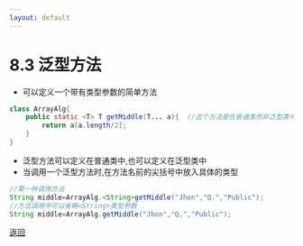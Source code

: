```yaml
---
layout: default
---
```


# 8.3 泛型方法  
* 可以定义一个带有类型参数的简单方法  

```java
class ArrayAlg{
    public static <T> T getMiddle(T... a){  //这个方法是在普通类而非泛型类中定义的,但这是个泛型方法
        return a[a.length/2];
    }
}
```
* 泛型方法可以定义在普通类中,也可以定义在泛型类中  
* 当调用一个泛型方法时,在方法名前的尖括号中放入具体的类型
```java
//第一种调用方法
String middle=ArrayAlg.<String>getMiddle("Jhon","Q.","Public");
//方法调用中可以省略<String>类型参数
String middle=ArrayAlg.getMiddle("Jhon","Q.","Public");
```

[返回](./menu)